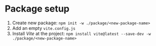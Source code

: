 # Package setup

1) Create new package: `npm init -w ./package/<new-package-name>`
2) Add an empty `vite.config.js`
3) Install _Vite_ at the project: `npm install vite@latest --save-dev -w ./package/<new-package-name>`
